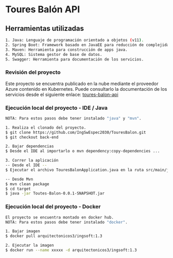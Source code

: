 # Toures Balón API 

## Herramientas utilizadas
```sh
1. Java: Lenguaje de programación orientado a objetos (v11).
2. Spring Boot: Framework basado en JavaEE para reducción de complejidad de creación.
3. Maven: Herramienta para construcción de apps java.
4. MySQL: Sistema gestor de base de datos.
5. Swagger: Herramienta para documentación de los servicios.
```

### Revisión del proyecto

Este proyecto se encuentra publicado en la nube mediante el proveedor Azure contenido en Kubernetes.
Puede consultarlo la documentación de los servicios desde el siguiente enlace: [toures-balon-api](http://52.179.220.78:8080/toures-balon-api/swagger-ui/index.html?configUrl=/toures-balon-api/swagger-config)

### Ejecución local del proyecto - IDE / Java
```sh
NOTA: Para estos pasos debe tener instalado "java" y "mvn".

1. Realiza el clonado del proyecto.
$ git clone https://github.com/IngSwEspec2030/TouresBalon.git
$ git checkout back-end

2. Bajar dependencias
$ Desde el IDE al importarlo o mvn dependency:copy-dependencies ...

3. Correr la aplicación
-- Desde el IDE --
$ Ejecutar el archivo TouresBalonApplication.java en la ruta src/main/java/edu/javeriana/touresbalon

-- Desde Mvn
$ mvn clean package
$ cd target
$ java -jar Toutes-Balon-0.0.1-SNAPSHOT.jar
```

### Ejecución local del proyecto - Docker
```sh
El proyecto se encuentra montado en docker hub.
NOTA: Para estos pasos debe tener instalado "docker".

1. Bajar imagen
$ docker pull arquitectonicos3/ingsoft:1.3

2. Ejecutar la imagen
$ docker run --name xxxxx -d arquitectonicos3/ingsoft:1.3
```
